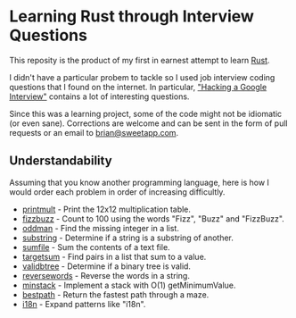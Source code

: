 # Learning Rust through Interview Questions

This reposity is the product of my first in earnest attempt to
learn [Rust](http://www.rust-lang.org/).

I didn't have a particular probem to tackle so I used job interview
coding questions that I found on the internet. In particular,
["Hacking a Google Interview"](http://courses.csail.mit.edu/iap/interview/materials.php)
contains a lot of interesting questions.

Since this was a learning project, some of the code might not be
idiomatic (or even sane). Corrections are welcome and can be
sent in the form of pull requests or an email to brian@sweetapp.com.

## Understandability

Assuming that you know another programming language, here is how I
would order each problem in order of increasing difficultly.

* [printmult](https://github.com/brianquinlan/learn-rust/tree/master/printmult) -
  Print the 12x12 multiplication table.
* [fizzbuzz](https://github.com/brianquinlan/learn-rust/tree/master/fizzbuzz) -
  Count to 100 using the words "Fizz", "Buzz" and "FizzBuzz".
* [oddman](https://github.com/brianquinlan/learn-rust/blob/master/oddman) -
  Find the missing integer in a list.
* [substring](https://github.com/brianquinlan/learn-rust/tree/master/substring) -
  Determine if a string is a substring of another.
* [sumfile](https://github.com/brianquinlan/learn-rust/tree/master/sumfile) -
  Sum the contents of a text file.
* [targetsum](https://github.com/brianquinlan/learn-rust/tree/master/targetsum) -
  Find pairs in a list that sum to a value.
* [validbtree](https://github.com/brianquinlan/learn-rust/tree/master/validbtree) -
  Determine if a binary tree is valid.
* [reversewords](https://github.com/brianquinlan/learn-rust/tree/master/reversewords) -
  Reverse the words in a string.
* [minstack](https://github.com/brianquinlan/learn-rust/tree/master/minstack) -
  Implement a stack with O(1) getMinimumValue.
* [bestpath](https://github.com/brianquinlan/learn-rust/tree/master/bestpath) -
  Return the fastest path through a maze.
* [i18n](https://github.com/brianquinlan/learn-rust/tree/master/i18n) -
  Expand patterns like "i18n".
